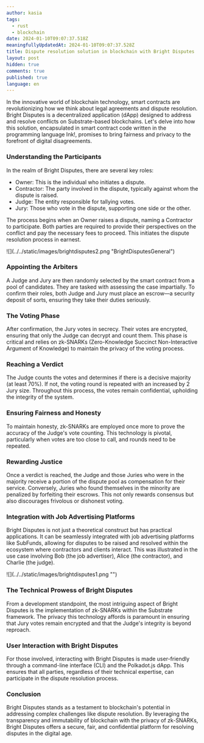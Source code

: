 ```yaml
---
author: kasia
tags:
  - rust
  - blockchain
date: 2024-01-10T09:07:37.518Z
meaningfullyUpdatedAt: 2024-01-10T09:07:37.528Z
title: Dispute resolution solution in blockchain with Bright Disputes
layout: post
hidden: true
comments: true
published: true
language: en
---
```

In the innovative world of blockchain technology, smart contracts are revolutionizing how we think about legal agreements and dispute resolution. Bright Disputes is a  decentralized application (dApp) designed to address and resolve conflicts on Substrate-based blockchains. Let's delve into how this solution, encapsulated in smart contract code written in the programming language Ink!, promises to bring fairness and privacy to the forefront of digital disagreements.

### **Understanding the Participants**


In the realm of Bright Disputes, there are several key roles:

* Owner: This is the individual who initiates a dispute.
* Contractor: The party involved in the dispute, typically against whom the dispute is raised.
* Judge: The entity responsible for tallying votes.
* Jury: Those who vote in the dispute, supporting one side or the other.

The process begins when an Owner raises a dispute, naming a Contractor to participate. Both parties are required to provide their perspectives on the conflict and pay the necessary fees to proceed. This initiates the dispute resolution process in earnest.

<div className="image">![](../../static/images/brightdisputes2.png "BrightDisputesGeneral")</div>

### Appointing the Arbiters
A Judge and Jury are then randomly selected by the smart contract from a pool of candidates. They are tasked with assessing the case impartially. To confirm their roles, both Judge and Jury must place an escrow—a security deposit of sorts, ensuring they take their duties seriously.

### The Voting Phase
After confirmation, the Jury votes in secrecy. Their votes are encrypted, ensuring that only the Judge can decrypt and count them. This phase is critical and relies on zk-SNARKs (Zero-Knowledge Succinct Non-Interactive Argument of Knowledge) to maintain the privacy of the voting process.

### Reaching a Verdict
The Judge counts the votes and determines if there is a decisive majority (at least 70%). If not, the voting round is repeated with an increased by 2 Jury size. Throughout this process, the votes remain confidential, upholding the integrity of the system.

### Ensuring Fairness and Honesty
To maintain honesty, zk-SNARKs are employed once more to prove the accuracy of the Judge's vote counting. This technology is pivotal, particularly when votes are too close to call, and rounds need to be repeated.

### Rewarding Justice
Once a verdict is reached, the Judge and those Juries who were in the majority receive a portion of the dispute pool as compensation for their service. Conversely, Juries who found themselves in the minority are penalized by forfeiting their escrows. This not only rewards consensus but also discourages frivolous or dishonest voting.

### Integration with Job Advertising Platforms
Bright Disputes is not just a theoretical construct but has practical applications. It can be seamlessly integrated with job advertising platforms like SubFunds, allowing for disputes to be raised and resolved within the ecosystem where contractors and clients interact. This was illustrated in the use case involving Bob (the job advertiser), Alice (the contractor), and Charlie (the judge).

<div className="image">![](../../static/images/brightdisputes1.png "")</div>

### The Technical Prowess of Bright Disputes
From a development standpoint, the most intriguing aspect of Bright Disputes is the implementation of zk-SNARKs within the Substrate framework. The privacy this technology affords is paramount in ensuring that Jury votes remain encrypted and that the Judge's integrity is beyond reproach.

### User Interaction with Bright Disputes
For those involved, interacting with Bright Disputes is made user-friendly through a command-line interface (CLI) and the Polkadot.js dApp. This ensures that all parties, regardless of their technical expertise, can participate in the dispute resolution process.

### Conclusion
Bright Disputes stands as a testament to blockchain's potential in addressing complex challenges like dispute resolution. By leveraging the transparency and immutability of blockchain with the privacy of zk-SNARKs, Bright Disputes offers a secure, fair, and confidential platform for resolving disputes in the digital age.
